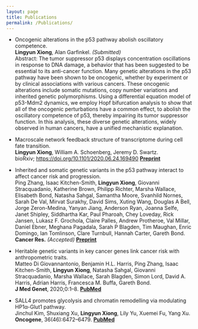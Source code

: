 ```yaml
---
layout: page
title: Publications
permalink: /Publications/
---
```


- Oncogenic alterations in the p53 pathway abolish oscillatory competence. \
**Lingyun Xiong**, Alan Garfinkel. *(Submitted)* \
Abstract: The tumor suppressor p53 displays concentration oscillations in response to
DNA damage, a behavior that has been suggested to be essential to its anti-cancer function. Many genetic alterations in the p53 pathway have been shown to be oncogenic, whether by experiment or by clinical associations with various cancers. These oncogenic alterations include somatic mutations, copy number variations and inherited genetic polymorphisms. Using a differential equation model of p53-Mdm2 dynamics, we employ Hopf bifurcation analysis to show that all of the oncogenic perturbations have a common effect, to abolish the oscillatory competence of p53, thereby impairing its tumor suppressor function. In this analysis, these diverse genetic alterations, widely observed in human cancers, have a unified mechanistic explanation.

- Macroscale network feedback structure of transcriptome during cell fate transition. \
**Lingyun Xiong**, William A. Schoenberg, Jeremy D. Swartz. \
bioRxiv; https://doi.org/10.1101/2020.06.24.169490 [**Preprint**](https://doi.org/10.1101/2020.06.24.169490)

- Inherited and somatic genetic variants in the p53 pathway interact to affect cancer risk and progression. \
Ping Zhang, Isaac Kitchen-Smith, **Lingyun Xiong**, Giovanni Stracquadanio, Katherine Brown, Philipp Richter, Marsha Wallace, Elisabeth Bond, Natasha Sahgal, Samantha Moore, Svanhild Nornes, Sarah De Val, Mirvat Surakhy, David Sims, Xuting Wang, Douglas A Bell, Jorge Zeron-Medina, Yanyan Jiang, Anderson Ryan, Joanna Selfe, Janet Shipley, Siddhartha Kar, Paul Pharoah, Chey Loveday, Rick Jansen, Lukasz F. Grochola, Claire Palles, Andrew Protheroe, Val Millar, Daniel Ebner, Meghana Pagadala, Sarah P Blagden, Tim Maughan, Enric Domingo, Ian Tomlinson, Clare Turnbull, Hannah Carter, Gareth Bond. \
**Cancer Res.** *(Accepted)*	[**Preprint**](https://doi.org/10.1101/835918)

- Heritable genetic variants in key cancer genes link cancer risk with anthropometric traits. \
Matteo Di Giovannantonio, Benjamin H.L. Harris, Ping Zhang, Isaac Kitchen-Smith, **Lingyun Xiong**, Natasha Sahgal, Giovanni Stracquadanio, Marsha Wallace, Sarah Blagden, Simon Lord, David A. Harris, Adrian Harris, Francesca M. Buffa, Gareth Bond. \
**J Med Genet**, 2020;0:1–8.	[**PubMed**](https://pubmed.ncbi.nlm.nih.gov/32591342/) 

- SALL4 promotes glycolysis and chromatin remodelling via modulating HP1α-Glut1 pathway. \
Jinchul Kim, Shuxiang Xu, **Lingyun Xiong**, Lily Yu, Xuemei Fu, Yang Xu. \
**Oncogene**, 36(46):6472–6479.	[**PubMed**](https://pubmed.ncbi.nlm.nih.gov/28759035/)



